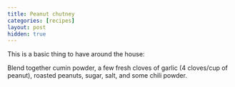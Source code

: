 ```yaml
---
title: Peanut chutney
categories: [recipes]
layout: post
hidden: true
---
```


This is a basic thing to have around the house:

Blend together cumin powder, a few fresh cloves of garlic (4 cloves/cup of peanut), roasted peanuts, sugar, salt, and some chili powder.

